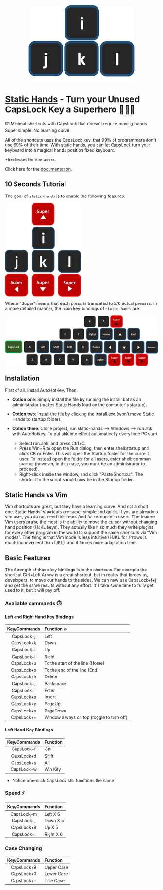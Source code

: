<div align="center">
	<br>
	<a href="https://raw.githubusercontent.com/sindresorhus/css-in-readme-like-wat/main/readme.md">
		<img src="site\static-hands-docs\static\img\icons\icon.png" width="350" height="250" alt="Click to see the source">
	</a>
	<br>
</div>

# [Static Hands](https://almogtavor.github.io/static-hands/) - Turn your Unused CapsLock Key a Superhero 🦸‍♂️🚀

⌨️ Minimal shortcuts with CapsLock that doesn't require moving hands. Super simple. No learning curve.

All of the shortcuts uses the CapsLock key, that 99% of programmers don't use 99% of their time. With static hands, you can let CapsLock turn your keyboard into a magical hands position fixed keyboard.

*Irrelevant for Vim users.

Click here for the [documentation](https://almogtavor.github.io/static-hands/).

## 10 Seconds Tutorial


The goal of `static-hands` is to enable the following features:

<img align=center src="site\static-hands-docs\static\img\icons\moving-keys.png" width="250">

Where "Super" means that each press is translated to 5/6 actual presses. 
In a more detailed manner, the main key-bindings of `static-hands` are:

<img align=center src="site\static-hands-docs\static\img\icons\all-keyboard.png">


## Installation

First of all, install [AutoHotKey](https://www.autohotkey.com/). Then:
* **Option one**: Simply install the file by running the install.bat as an administrator (makes Static Hands load on the computer's startup).
* **Option two**: Install the file by clicking the install.exe (won't move Static Hands to startup folder).
* **Option three**: Clone project, run static-hands --> Windows --> run.ahk with AutoHotkey. To put ahk into effect automatically every time PC start

  * Select run.ahk, and press Ctrl+C.
  * Press Win+R to open the Run dialog, then enter shell:startup and click OK or Enter. This will open the Startup folder for the current user. To instead open the folder for all users, enter shell: common startup (however, in that case, you must be an administrator to proceed).
  * Right-click inside the window, and click "Paste Shortcut". The shortcut to the script should now be in the Startup folder.

## Static Hands vs Vim

Vim shortcuts are great, but they have a learning curve. And not a short one. Static Hands' shortcuts are super simple and quick. If you are already a vim user, you do not need this repo. And for us non-Vim users. The feature Vim users praise the most is the ability to move the cursor without changing hand position (HJKL keys). They actually like it so much they write plugins for every other program in the world to support the same shortcuts via “Vim modes”. The thing is that Vim mode is less intuitive (HJKL for arrows is much inconvenient than IJKL), and it forces more adaptation time.

## Basic Features

The Strength of these key bindings is in the shortcuts.
For example the shortcut Ctrl+Left Arrow is a great shortcut, but in reality that forces us, developers, to move our hands to the sides. We can now use CapsLock+f+j and get the same results without any effort. It'll take some time to fully get used to it, but it will pay off.

### Available commands ⏱️

#### Left and Right Hand Key Bindings
|Key/Commands|Function 💥|
|:----------:|:-------|
|CapsLock+j|Left|
|CapsLock+k|Down|
|CapsLock+i|Up|
|CapsLock+l|Right|
|CapsLock+u| To the start of the line (Home)|
|CapsLock+o| To the end of the line (End)|
|CapsLock+h| Delete|
|CapsLock+;| Backspace|
|CapsLock+'| Enter|
|CapsLock+p| Insert|
|CapsLock+y| PageUp|
|CapsLock+n| PageDown|
|CapsLock++| Window always on top (toggle to turn off)|

#### Left Hand Key Bindings
|Key/Commands|Function|
|:----------:|:-------|
|CapsLock+f|Ctrl|
|CapsLock+d|Shift|
|CapsLock+s|Alt|
|CapsLock+w|Win Key|


* Notice one-click CapsLock still functions the same

### Speed ⚡️

|Key/Commands|Function|
|:----------:|:-------|
|CapsLock+m| Left X 6|
|CapsLock+,| Down X 5 |
|CapsLock+8| Up X 5 |
|CapsLock+.| Right X 6|


### Case Changing

|Key/Commands|Function|
|:----------:|:-------|
|CapsLock+9|Upper Case|
|CapsLock+0|Lower Case|
|CapsLock+-|Title Case|